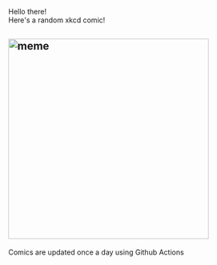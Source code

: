 Hello there! <br>Here's a random xkcd comic!<br>
## <img src="https://imgs.xkcd.com/comics/starlight.png" alt="meme" width="400"/><br>
Comics are updated once a day using Github Actions
